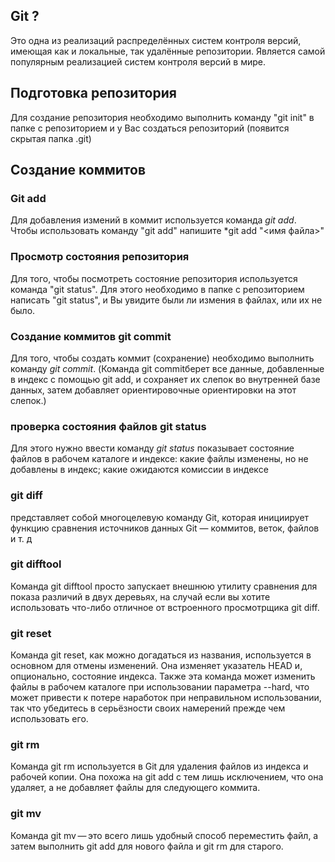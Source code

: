 

## Git ?
Это одна из реализаций распределённых систем
контроля версий, имеющая как и локальные, так
удалённые репозитории. Является самой популярным
реализацией систем контроля версий в мире.

## Подготовка репозитория
Для создание репозитория необходимо выполнить команду
"git init"
в папке с репозиторием и у Вас создаться
репозиторий (появится скрытая папка .git)

## Создание коммитов

### Git add
Для добавления измений в коммит используется команда
*git add*. Чтобы использовать команду "git add" напишите
*git add "<имя файла>"

### Просмотр состояния репозитория

Для того, чтобы посмотреть состояние репозитория
используется команда "git status". Для этого необходимо
в папке с репозиторием написать "git status", и Вы
увидите были ли измения в файлах, или их не было.

### Создание коммитов git commit
Для того, чтобы создать коммит (сохранение) необходимо
выполнить команду *git commit*. 
(Команда git commitберет все данные, добавленные в индекс с помощью git add, и сохраняет их слепок во внутренней базе данных, затем добавляет ориентировочные ориентировки на этот слепок.)

### проверка состояния файлов git status
Для этого нужно ввести команду *git status* показывает состояние файлов в рабочем каталоге и индексе: какие файлы изменены, но не добавлены в индекс; какие ожидаются комиссии в индексе

### git diff 
представляет собой многоцелевую команду Git, которая инициирует функцию сравнения источников данных Git — коммитов, веток, файлов и т. д

### git difftool
Команда git difftool просто запускает внешнюю утилиту сравнения для показа различий в двух деревьях, на случай если вы хотите использовать что-либо отличное от встроенного просмотрщика git diff.

### git reset 
Команда git reset, как можно догадаться из названия, используется в основном для отмены изменений. Она изменяет указатель HEAD и, опционально, состояние индекса. Также эта команда может изменить файлы в рабочем каталоге при использовании параметра --hard, что может привести к потере наработок при неправильном использовании, так что убедитесь в серьёзности своих намерений прежде чем использовать его.

### git rm
Команда git rm используется в Git для удаления файлов из индекса и рабочей копии. Она похожа на git add с тем лишь исключением, что она удаляет, а не добавляет файлы для следующего коммита.

### git mv
Команда git mv — это всего лишь удобный способ переместить файл, а затем выполнить git add для нового файла и git rm для старого.